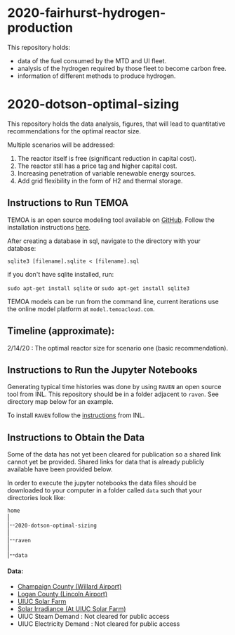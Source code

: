 # 2020-fairhurst-hydrogen-production
This repository holds:

- data of the fuel consumed by the MTD and UI fleet.
- analysis of the hydrogen required by those fleet to become carbon free.
- information of different methods to produce hydrogen.

# 2020-dotson-optimal-sizing
This repository holds the data analysis, figures, that will lead to quantitative recommendations for the optimal reactor size.

Multiple scenarios will be addressed:

1. The reactor itself is free (significant reduction in capital cost).
2. The reactor still has a price tag and higher capital cost.
3. Increasing penetration of variable renewable energy sources.
4. Add grid flexibility in the form of H2 and thermal storage.

## Instructions to Run TEMOA
TEMOA is an open source modeling tool available on [GitHub](https://github.com/TemoaProject/temoa). Follow the installation instructions [here](https://temoacloud.com/download/).

After creating a database in sql, navigate to the directory with your database:

``sqlite3 [filename].sqlite < [filename].sql``

if you don't have sqlite installed, run:

``sudo apt-get install sqlite`` or ``sudo apt-get install sqlite3``

TEMOA models can be run from the command line, current iterations use the online model platform at ``model.temoacloud.com``.

## Timeline (approximate):
2/14/20 : The optimal reactor size for scenario one (basic recommendation).

## Instructions to Run the Jupyter Notebooks

Generating typical time histories was done by using ``RAVEN`` an open source tool from INL. This repository should be in a folder adjacent to ``raven``. See directory map below for an example.

To install ``RAVEN`` follow the [instructions](https://github.com/idaholab/raven/wiki) from INL.

## Instructions to Obtain the Data

Some of the data has not yet been cleared for publication so a shared link cannot yet be provided.
Shared links for data that is already publicly available have been provided below.

In order to execute the jupyter notebooks the data files should be downloaded to your computer in a folder called
``data`` such that your directories look like:

``home``<br />
|<br />
|--``2020-dotson-optimal-sizing``<br />
|<br />
|--``raven``<br />
|<br />
|--``data``<br />

#### Data:

* [Champaign County (Willard Airport)](https://uofi.box.com/s/gy6nn3vqdbdxnxv073oqyeqpmoeeowkm)
* [Logan County (Lincoln Airport)](https://uofi.box.com/s/3b4498ua7fziof4ex3fu75zfcvio0h1l)
* [UIUC Solar Farm](https://uofi.box.com/s/0tohoujy4zhx7loaxt5m5w5qcocvxmp7)
* [Solar Irradiance (At UIUC Solar Farm)](https://uofi.box.com/s/ee8zq23cfotzpfw3d0txjuazq7raotpw)
* UIUC Steam Demand : Not cleared for public access
* UIUC Electricity Demand : Not cleared for public access
